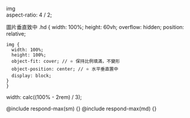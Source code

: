  img   
 aspect-ratio: 4 / 2;

 圖片垂直致中
 .hd {
    width: 100%;
    height: 60vh;
    overflow: hidden;
    position: relative;

    img {
      width: 100%;
      height: 100%;
      object-fit: cover; // ⭐ 保持比例填滿，不變形
      object-position: center; // ⭐ 水平垂直置中
      display: block;
    }
    }

width: calc((100% - 2rem) / 3);

 @include respond-max(sm) {}
@include respond-max(md) {}